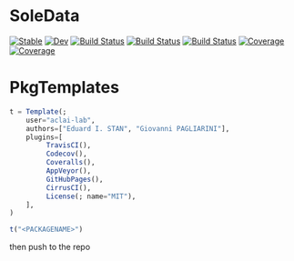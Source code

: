 # SoleData

[![Stable](https://img.shields.io/badge/docs-stable-blue.svg)](https://aclai-lab.github.io/SoleData.jl/stable)
[![Dev](https://img.shields.io/badge/docs-dev-blue.svg)](https://aclai-lab.github.io/SoleData.jl/dev)
[![Build Status](https://travis-ci.com/aclai-lab/SoleData.jl.svg?branch=main)](https://travis-ci.com/aclai-lab/SoleData.jl)
[![Build Status](https://ci.appveyor.com/api/projects/status/github/aclai-lab/SoleData.jl?svg=true)](https://ci.appveyor.com/project/aclai-lab/SoleData-jl)
[![Build Status](https://api.cirrus-ci.com/github/aclai-lab/SoleData.jl.svg)](https://cirrus-ci.com/github/aclai-lab/SoleData.jl)
[![Coverage](https://codecov.io/gh/aclai-lab/SoleData.jl/branch/main/graph/badge.svg)](https://codecov.io/gh/aclai-lab/SoleData.jl)
[![Coverage](https://coveralls.io/repos/github/aclai-lab/SoleData.jl/badge.svg?branch=main)](https://coveralls.io/github/aclai-lab/SoleData.jl?branch=main)


# PkgTemplates

```julia
t = Template(;
	user="aclai-lab",
	authors=["Eduard I. STAN", "Giovanni PAGLIARINI"],
	plugins=[
		 TravisCI(),
		 Codecov(),
		 Coveralls(),
		 AppVeyor(),
		 GitHubPages(),
		 CirrusCI(),
		 License(; name="MIT"),
	],
)

t("<PACKAGENAME>")
```
then push to the repo
